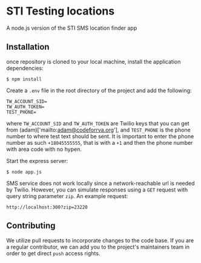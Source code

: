 # STI Testing locations
A node.js version of the STI SMS location finder app

## Installation

once repository is cloned to your local machine, install the application dependencies:

    $ npm install

Create a `.env` file in the root directory of the project and add the following:

    TW_ACCOUNT_SID=
    TW_AUTH_TOKEN=
    TEST_PHONE=

where `TW_ACCOUNT_SID` and `TW_AUTH_TOKEN` are Twilio keys that you can get from (adam)['mailto:adam@codeforrva.org'], and `TEST_PHONE` is the phone number to where test text should be sent.  It is important to enter the phone number as such `+18045555555`, that is with a `+1` and then the phone number with area code with no hypen.

Start the express server:

    $ node app.js

SMS service does not work locally since a network-reachable url is needed by Twilio.  However, you can simulate responses using a `GET` request with query string parameter `zip`. An example request:

    http://localhost:300?zip=23220


## Contributing

We utilize pull requests to incorporate changes to the code base. If you are a regular contributor, we can add you to the project's maintainers team in order to get direct `push` access rights.
